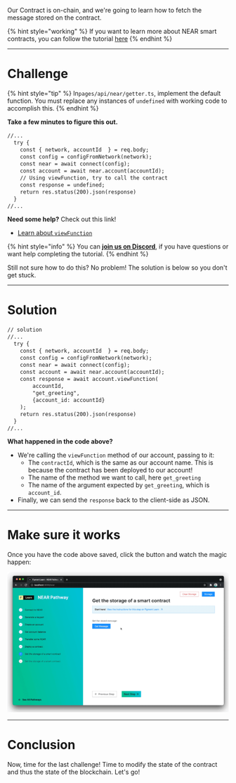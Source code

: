 Our Contract is on-chain, and we're going to learn how to fetch the message stored on the contract. 

{% hint style="working" %}
If you want to learn more about NEAR smart contracts, you can follow the tutorial [here](https://learn.figment.io/tutorials/write-and-deploy-a-smart-contract-on-near)
{% endhint %}

----------------------------------

# Challenge

{% hint style="tip" %}
In`pages/api/near/getter.ts`, implement the default function. You must replace any instances of `undefined` with working code to accomplish this.
{% endhint %}

**Take a few minutes to figure this out.**

```tsx
//...
  try {
    const { network, accountId  } = req.body;
    const config = configFromNetwork(network);
    const near = await connect(config);
    const account = await near.account(accountId);
    // Using viewFunction, try to call the contract 
    const response = undefined;
    return res.status(200).json(response)
  }
//...
```

**Need some help?** Check out this link!
* [Learn about `viewFunction`](https://near.github.io/near-api-js/classes/account.account-1.html#viewfunction)  

{% hint style="info" %}
You can [**join us on Discord**](https://figment.io/devchat), if you have questions or want help completing the tutorial.
{% endhint %}

Still not sure how to do this? No problem! The solution is below so you don't get stuck.

----------------------------------

# Solution

```tsx
// solution
//...
  try {
    const { network, accountId  } = req.body;
    const config = configFromNetwork(network);
    const near = await connect(config);
    const account = await near.account(accountId);
    const response = await account.viewFunction(
        accountId, 
        "get_greeting", 
        {account_id: accountId}
    );
    return res.status(200).json(response)
  }
//...
```

**What happened in the code above?**

* We're calling the `viewFunction` method of our account, passing to it:
  * The `contractId`, which is the same as our account name. This is because the contract has been deployed to our account!
  * The name of the method we want to call, here `get_greeting`
  * The name of the argument expected by `get_greeting`, which is `account_id`.
* Finally, we can send the `response` back to the client-side as JSON. 

----------------------------------

# Make sure it works

Once you have the code above saved, click the button and watch the magic happen:

![](../assets/near/near-getter.gif)

----------------------------------

# Conclusion
Now, time for the last challenge! Time to modify the state of the contract and thus the state of the blockchain. Let's go!
